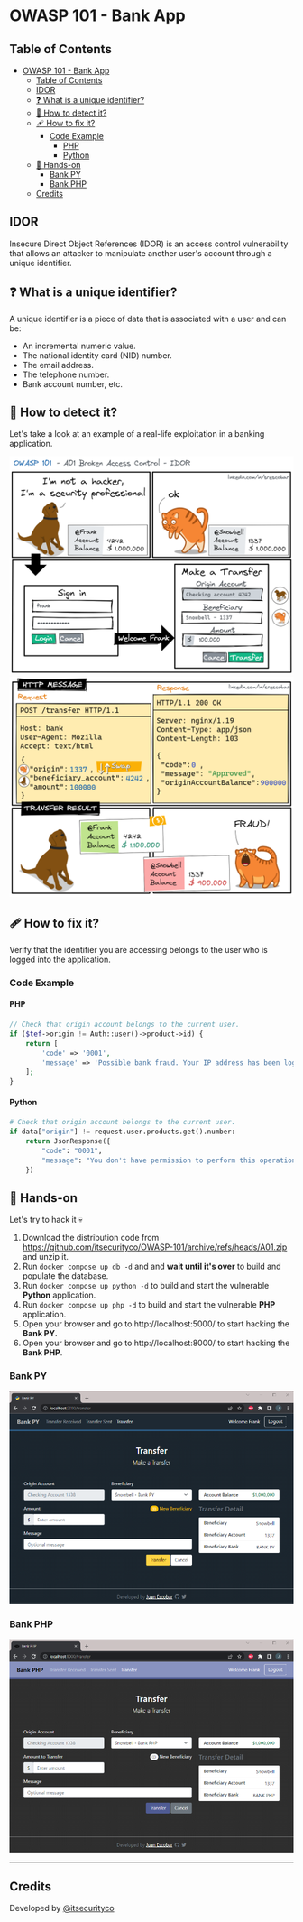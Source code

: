 # OWASP 101 - Bank App

## Table of Contents
- [OWASP 101 - Bank App](#owasp-101---bank-app)
  - [Table of Contents](#table-of-contents)
  - [IDOR](#idor)
  - [❓ What is a unique identifier?](#-what-is-a-unique-identifier)
  - [🔎 How to detect it?](#-how-to-detect-it)
  - [🩹 How to fix it?](#-how-to-fix-it)
    - [Code Example](#code-example)
      - [PHP](#php)
      - [Python](#python)
  - [🚀 Hands-on](#-hands-on)
    - [Bank PY](#bank-py)
    - [Bank PHP](#bank-php)
  - [Credits](#credits)

## IDOR
Insecure Direct Object References (IDOR) is an access control vulnerability that allows an attacker to manipulate another user's account through a unique identifier.

## ❓ What is a unique identifier?
A unique identifier is a piece of data that is associated with a user and can be:

* An incremental numeric value.
* The national identity card (NID) number.
* The email address.
* The telephone number.
* Bank account number, etc.

## 🔎 How to detect it?
Let's take a look at an example of a real-life exploitation in a banking application.

!["IDOR Comic S1"](images/A01BACS1.png "IDOR Comic S1")
!["IDOR Comic S2"](images/A01BACS2.png "IDOR Comic S2")

## 🩹 How to fix it?
Verify that the identifier you are accessing belongs to the user who is logged into the application.

### Code Example
#### PHP
``` php
// Check that origin account belongs to the current user.
if ($tef->origin != Auth::user()->product->id) {
    return [
        'code' => '0001',
        'message' => 'Possible bank fraud. Your IP address has been logged.',
    ];
}
```

#### Python
``` python
# Check that origin account belongs to the current user.
if data["origin"] != request.user.products.get().number:
    return JsonResponse({
        "code": "0001",
        "message": "You don't have permission to perform this operation.",
    })
``` 

## 🚀 Hands-on
Let's try to hack it 💀
1. Download the distribution code from https://github.com/itsecurityco/OWASP-101/archive/refs/heads/A01.zip and unzip it.
2. Run `docker compose up db -d` and and **wait until it's over** to build and populate the database.
3. Run `docker compose up python -d` to build and start the vulnerable **Python** application.
4. Run `docker compose up php -d` to build and start the vulnerable **PHP** application.
5. Open your browser and go to http://localhost:5000/ to start hacking the **Bank PY**.
6. Open your browser and go to http://localhost:8000/ to start hacking the **Bank PHP**.

### Bank PY
!["Bank PY"](images/BankPY.png "Bank PY")

### Bank PHP
!["Bank PHP"](images/BankPHP.png "Bank PHP")

---

## Credits
Developed by [@itsecurityco](https://github.com/itsecurityco)
